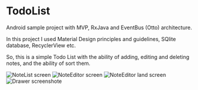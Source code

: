 # TodoList
Android sample project with MVP, RxJava and EventBus (Otto) architecture.

In this project I used Material Design principles and guidelines, SQlite database, RecyclerView etc.

So, this is a simple Todo List with the ability of adding, editing and deleting notes, and the ability of sort them.

![NoteList screen](https://raw.githubusercontent.com/nanorus/TODO/master/app/appScreens/noteList.jpg)
![NoteEditor screen](https://raw.githubusercontent.com/nanorus/TODO/master/app/appScreens/noteEditor.jpg)
![NoteEditor land screen](https://raw.githubusercontent.com/nanorus/TODO/master/app/appScreens/noteEditor_land.jpg)
![Drawer screenshote](https://raw.githubusercontent.com/nanorus/TODO/master/app/appScreens/drawer.jpg)
